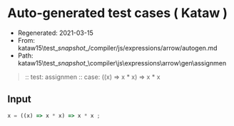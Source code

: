 # Auto-generated test cases ( Kataw )
- Regenerated: 2021-03-15
- From: kataw15\test\__snapshot__/compiler/js/expressions/arrow/autogen.md
- Path: kataw15\test\__snapshot__\compiler\js\expressions\arrow\gen\assignmen
> :: test: assignmen
> :: case: ((x) => x * x) => x * x
## Input

`````js
x = ((x) => x * x) => x * x ;
`````
